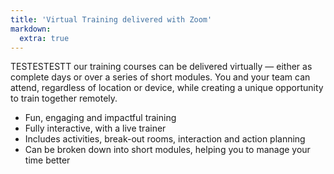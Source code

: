 ```yaml
---
title: 'Virtual Training delivered with Zoom'
markdown:
  extra: true
---
```

TESTESTESTT our training courses can be delivered virtually — either as complete days or over a series of short modules. You and your team can attend, regardless of location or device, while creating a unique opportunity to train together remotely.

* Fun, engaging and impactful training
* Fully interactive, with a live trainer
* Includes activities, break-out rooms, interaction and action planning
* Can be broken down into short modules, helping you to manage your time better
